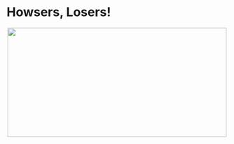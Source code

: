 # Howsers, Losers!

<div id="header" align="center">
  <img src="https://media.giphy.com/media/RbDKaczqWovIugyJmW/giphy.gif" height = "250" width="500"/>
</div>


